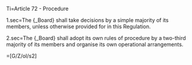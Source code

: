 Ti=Article 72 - Procedure

1.sec=The {_Board} shall take decisions by a simple majority of its members, unless otherwise provided for in this Regulation.

2.sec=The {_Board} shall adopt its own rules of procedure by a two-third majority of its members and organise its own operational arrangements.

=[G/Z/ol/s2]
